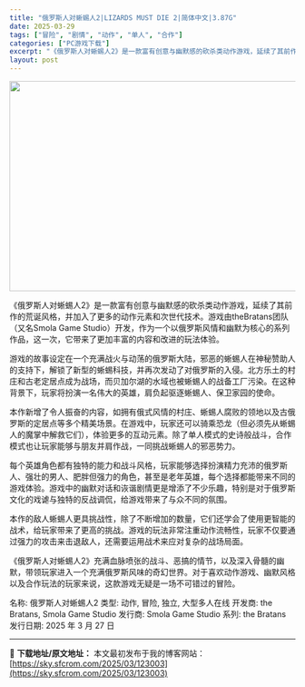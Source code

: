 ```yaml
---
title: "俄罗斯人对蜥蜴人2|LIZARDS MUST DIE 2|简体中文|3.87G"
date: 2025-03-29
tags: ["冒险", "剧情", "动作", "单人", "合作"]
categories: ["PC游戏下载"]
excerpt: "《俄罗斯人对蜥蜴人2》是一款富有创意与幽默感的砍杀类动作游戏，延续了其前作的荒诞风格，并加入了更多的动作元素和次世代技术。游戏由theBratans团队（又名Smola Game Studio）开发，作为一个以俄罗斯风情和幽默为核心的系列作品，这一次，它带来了更加丰富的内容和改进的玩法体验。 游戏的&hellip;"
layout: post
---
```


<img class="aligncenter size-full wp-image-123004" src="https://sky.sfcrom.com/wp-content/uploads/2025/03/2025032909015332.webp" alt="" width="660" height="370" />

《俄罗斯人对蜥蜴人2》是一款富有创意与幽默感的砍杀类动作游戏，延续了其前作的荒诞风格，并加入了更多的动作元素和次世代技术。游戏由theBratans团队（又名Smola Game Studio）开发，作为一个以俄罗斯风情和幽默为核心的系列作品，这一次，它带来了更加丰富的内容和改进的玩法体验。

游戏的故事设定在一个充满战火与动荡的俄罗斯大陆，邪恶的蜥蜴人在神秘赞助人的支持下，解锁了新型的蜥蜴科技，并再次发动了对俄罗斯的入侵。北方乐土的村庄和古老定居点成为战场，而贝加尔湖的水域也被蜥蜴人的战备工厂污染。在这种背景下，玩家将扮演一名伟大的英雄，肩负起驱逐蜥蜴人、保卫家园的使命。

本作新增了令人振奋的内容，如拥有俄式风情的村庄、蜥蜴人腐败的领地以及古俄罗斯的定居点等多个精美场景。在游戏中，玩家还可以骑乘恐龙（但必须先从蜥蜴人的魔掌中解救它们），体验更多的互动元素。除了单人模式的史诗般战斗，合作模式也让玩家能够与朋友并肩作战，一同挑战蜥蜴人的邪恶势力。

每个英雄角色都有独特的能力和战斗风格，玩家能够选择扮演精力充沛的俄罗斯人、强壮的男人、肥胖但强力的角色，甚至是老年英雄，每个选择都能带来不同的游戏体验。游戏中的幽默对话和诙谐剧情更是增添了不少乐趣，特别是对于俄罗斯文化的戏谑与独特的反战调侃，给游戏带来了与众不同的氛围。

本作的敌人蜥蜴人更具挑战性，除了不断增加的数量，它们还学会了使用更智能的战术，给玩家带来了更高的挑战。游戏的玩法非常注重动作流畅性，玩家不仅要通过强力的攻击来击退敌人，还需要运用战术来应对复杂的战场局面。

《俄罗斯人对蜥蜴人2》充满血脉喷张的战斗、恶搞的情节，以及深入骨髓的幽默，带领玩家进入一个充满俄罗斯风味的奇幻世界。对于喜欢动作游戏、幽默风格以及合作玩法的玩家来说，这款游戏无疑是一场不可错过的冒险。

名称: 俄罗斯人对蜥蜴人2
类型: 动作, 冒险, 独立, 大型多人在线
开发商: the Bratans, Smola Game Studio
发行商: Smola Game Studio
系列: the Bratans
发行日期: 2025 年 3 月 27 日

---
📖 **下载地址/原文地址：** 本文最初发布于我的博客网站：[https://sky.sfcrom.com/2025/03/123003](https://sky.sfcrom.com/2025/03/123003)
